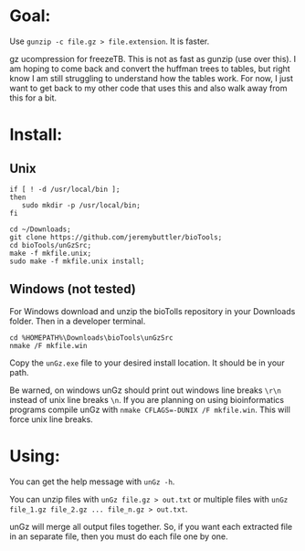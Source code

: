 # Goal:

Use `gunzip -c file.gz > file.extension`. It is faster.

gz ucompression for freezeTB. This is not as fast as
  gunzip (use over this). I am hoping to come back and
  convert the huffman trees to tables, but right know I
  am still struggling to understand how the tables work.
  For now, I just want to get back to my other code that
  uses this and also walk away from this for a bit.

# Install:

## Unix

```
if [ ! -d /usr/local/bin ];
then
   sudo mkdir -p /usr/local/bin;
fi

cd ~/Downloads;
git clone https://github.com/jeremybuttler/bioTools;
cd bioTools/unGzSrc;
make -f mkfile.unix;
sudo make -f mkfile.unix install;
```

## Windows (not tested)

For Windows download and unzip the bioTolls repository in
  your Downloads folder. Then in a developer terminal.

```
cd %HOMEPATH%\Downloads\bioTools\unGzSrc
nmake /F mkfile.win
```

Copy the `unGz.exe` file to your desired install location.
  It should be in your path.

Be warned, on windows unGz should print out windows line
  breaks `\r\n` instead of unix line breaks `\n`. If you
  are planning on using bioinformatics programs compile
  unGz with `nmake CFLAGS=-DUNIX /F mkfile.win`. This will
  force unix line breaks.

# Using:

You can get the help message with `unGz -h`.

You can unzip files with `unGz file.gz > out.txt` or
  multiple files
  with `unGz file_1.gz file_2.gz ... file_n.gz > out.txt`.

unGz will merge all output files together. So, if you want
  each extracted file in an separate file, then you must
  do each file one by one. 

